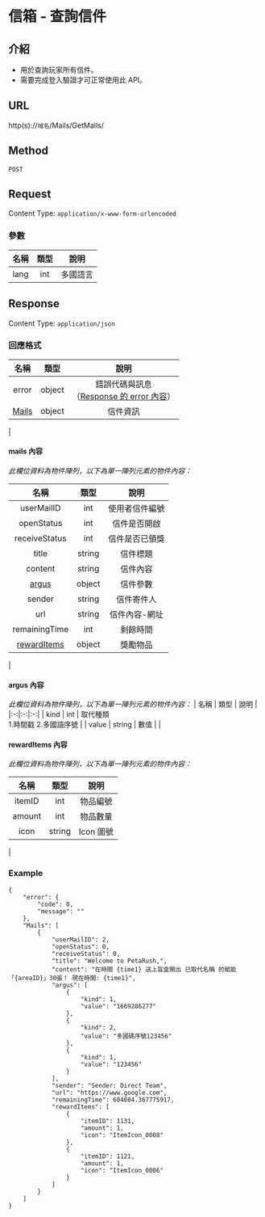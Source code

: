 # 信箱 - 查詢信件

## 介紹

- 用於查詢玩家所有信件。
- 需要完成登入驗證才可正常使用此 API。

## URL

http(s)://`域名`/Mails/GetMails/

## Method

`POST`

## Request

Content Type: `application/x-www-form-urlencoded`

### 參數
| 名稱 | 類型 | 說明 |
|:-:|:-:|:-:|
| lang | int | 多國語言 |
## Response

Content Type: `application/json`

### 回應格式

| 名稱 | 類型 | 說明 |
|:-:|:-:|:-:|
| error | object | 錯誤代碼與訊息<br>（[Response 的 error 內容](../response.md#error)） |
| [Mails](#mails) | object | 信件資訊 |
|

#### <span id="mails">mails 內容</span>
_此欄位資料為物件陣列，以下為單一陣列元素的物件內容：_

| 名稱 | 類型 | 說明 |
|:-:|:-:|:-:|
| userMailID | int | 使用者信件編號 |
| openStatus | int | 信件是否開啟 |
| receiveStatus | int |信件是否已領獎 |
| title | string | 信件標題 |
| content | string | 信件內容 |
| [argus](#argus) | object | 信件參數 |
| sender | string | 信件寄件人 |
| url | string | 信件內容-網址 |
| remainingTime | int | 剩餘時間 |
| [rewardItems](#rewardItems) | object| 獎勵物品|
|

#### <span id="argus">argus 內容</span>
_此欄位資料為物件陣列，以下為單一陣列元素的物件內容：_
| 名稱 | 類型 | 說明 |
|:-:|:-:|:-:|
| kind | int | 取代種類<br>1.時間戳 2.多國語序號 |
| value | string | 數值 |
|

#### <span id="rewardItems">rewardItems 內容</span>

_此欄位資料為物件陣列，以下為單一陣列元素的物件內容：_

| 名稱 | 類型 | 說明 |
|:-:|:-:|:-:|
| itemID | int | 物品編號 |
| amount | int | 物品數量 |
| icon | string | Icon 圖號 |
|


### Example
	{
		"error": {
			"code": 0,
			"message": ""
		},
		"Mails": [
			{
				"userMailID": 2,
				"openStatus": 0,
				"receiveStatus": 0,
				"title": "Welcome to PetaRush,",
				"content": "在時間 {time1} 送上盲盒開出 已取代名稱 的賦能 「{areaID}」30張！ 現在時間: {time1}",
				"argus": [
					{
						"kind": 1,
						"value": "1669286277"
					},
					{
						"kind": 2,
						"value": "多國碼序號123456"
					},
					{
						"kind": 1,
						"value": "123456"
					}
				],
				"sender": "Sender: Direct Team",
				"url": "https://www.google.com",
				"remainingTime": 604084.367775917,
				"rewardItems": [
					{
						"itemID": 1131,
						"amount": 1,
						"icon": "ItemIcon_0008"
					},
					{
						"itemID": 1121,
						"amount": 1,
						"icon": "ItemIcon_0006"
					}
				]
			}
		]
	}